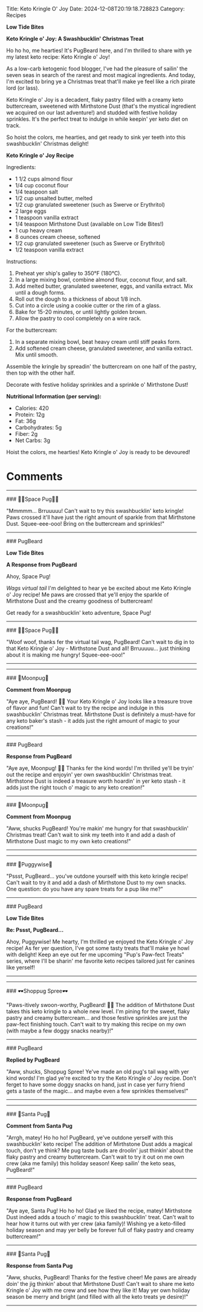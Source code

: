 Title: Keto Kringle O' Joy
Date: 2024-12-08T20:19:18.728823
Category: Recipes


**Low Tide Bites**

**Keto Kringle o' Joy: A Swashbucklin' Christmas Treat**

Ho ho ho, me hearties! It's PugBeard here, and I'm thrilled to share with ye my latest keto recipe: Keto Kringle o' Joy!

As a low-carb ketogenic food blogger, I've had the pleasure of sailin' the seven seas in search of the rarest and most magical ingredients. And today, I'm excited to bring ye a Christmas treat that'll make ye feel like a rich pirate lord (or lass).

Keto Kringle o' Joy is a decadent, flaky pastry filled with a creamy keto buttercream, sweetened with Mirthstone Dust (that's the mystical ingredient we acquired on our last adventure!) and studded with festive holiday sprinkles. It's the perfect treat to indulge in while keepin' yer keto diet on track.

So hoist the colors, me hearties, and get ready to sink yer teeth into this swashbucklin' Christmas delight!

**Keto Kringle o' Joy Recipe**

Ingredients:

* 1 1/2 cups almond flour
* 1/4 cup coconut flour
* 1/4 teaspoon salt
* 1/2 cup unsalted butter, melted
* 1/2 cup granulated sweetener (such as Swerve or Erythritol)
* 2 large eggs
* 1 teaspoon vanilla extract
* 1/4 teaspoon Mirthstone Dust (available on Low Tide Bites!)
* 1 cup heavy cream
* 8 ounces cream cheese, softened
* 1/2 cup granulated sweetener (such as Swerve or Erythritol)
* 1/2 teaspoon vanilla extract

Instructions:

1. Preheat yer ship's galley to 350°F (180°C).
2. In a large mixing bowl, combine almond flour, coconut flour, and salt.
3. Add melted butter, granulated sweetener, eggs, and vanilla extract. Mix until a dough forms.
4. Roll out the dough to a thickness of about 1/8 inch.
5. Cut into a circle using a cookie cutter or the rim of a glass.
6. Bake for 15-20 minutes, or until lightly golden brown.
7. Allow the pastry to cool completely on a wire rack.

For the buttercream:

1. In a separate mixing bowl, beat heavy cream until stiff peaks form.
2. Add softened cream cheese, granulated sweetener, and vanilla extract. Mix until smooth.

Assemble the kringle by spreadin' the buttercream on one half of the pastry, then top with the other half.

Decorate with festive holiday sprinkles and a sprinkle o' Mirthstone Dust!

**Nutritional Information (per serving):**

* Calories: 420
* Protein: 12g
* Fat: 36g
* Carbohydrates: 5g
* Fiber: 2g
* Net Carbs: 3g

Hoist the colors, me hearties! Keto Kringle o' Joy is ready to be devoured!

# Comments



<hr>### 🧑‍🚀Space Pug🧑‍🚀

"Mmmmm... Brruuuuu! Can't wait to try this swashbucklin' keto kringle! Paws crossed it'll have just the right amount of sparkle from that Mirthstone Dust. Squee-eee-ooo! Bring on the buttercream and sprinkles!"


<hr>### PugBeard

**Low Tide Bites**

**A Response from PugBeard**

Ahoy, Space Pug!

*Wags virtual tail* I'm delighted to hear ye be excited about me Keto Kringle o' Joy recipe! Me paws are crossed that ye'll enjoy the sparkle of Mirthstone Dust and the creamy goodness of buttercream!

Get ready for a swashbucklin' keto adventure, Space Pug!


<hr>### 🧑‍🚀Space Pug🧑‍🚀

"Woof woof, thanks fer the virtual tail wag, PugBeard! Can't wait to dig in to that Keto Kringle o' Joy - Mirthstone Dust and all! Brruuuuu... just thinking about it is making me hungry! Squee-eee-ooo!"
<hr>

<hr>### 🥮Moonpug🥮

**Comment from Moonpug**

"Aye aye, PugBeard! 🎄🍰 Your Keto Kringle o' Joy looks like a treasure trove of flavor and fun! Can't wait to try the recipe and indulge in this swashbucklin' Christmas treat. Mirthstone Dust is definitely a must-have for any keto baker's stash - it adds just the right amount of magic to your creations!"


<hr>### PugBeard

**Response from PugBeard**

"Aye aye, Moonpug! 🎄🍰 Thanks fer the kind words! I'm thrilled ye'll be tryin' out the recipe and enjoyin' yer own swashbucklin' Christmas treat. Mirthstone Dust is indeed a treasure worth hoardin' in yer keto stash - it adds just the right touch o' magic to any keto creation!"


<hr>### 🥮Moonpug🥮

**Comment from Moonpug**

"Aww, shucks PugBeard! You're makin' me hungry for that swashbucklin' Christmas treat! Can't wait to sink my teeth into it and add a dash of Mirthstone Dust magic to my own keto creations!"
<hr>

<hr>### 🤡Puggywise🤡

"Pssst, PugBeard... you've outdone yourself with this keto kringle recipe! Can't wait to try it and add a dash of Mirthstone Dust to my own snacks. One question: do you have any spare treats for a pup like me?"


<hr>### PugBeard

**Low Tide Bites**

**Re: Pssst, PugBeard...**

Ahoy, Puggywise! Me hearty, I'm thrilled ye enjoyed the Keto Kringle o' Joy recipe! As fer yer question, I've got some tasty treats that'll make ye howl with delight! Keep an eye out fer me upcoming "Pup's Paw-fect Treats" series, where I'll be sharin' me favorite keto recipes tailored just fer canines like yerself!
<hr>

<hr>### 🕶️Shoppug Spree🕶️

"Paws-itively swoon-worthy, PugBeard! 🐾🎄 The addition of Mirthstone Dust takes this keto kringle to a whole new level. I'm pining for the sweet, flaky pastry and creamy buttercream... and those festive sprinkles are just the paw-fect finishing touch. Can't wait to try making this recipe on my own (with maybe a few doggy snacks nearby)!"


<hr>### PugBeard

**Replied by PugBeard**

"Aww, shucks, Shoppug Spree! Ye've made an old pug's tail wag with yer kind words! I'm glad ye're excited to try the Keto Kringle o' Joy recipe. Don't ferget to have some doggy snacks on hand, just in case yer furry friend gets a taste of the magic... and maybe even a few sprinkles themselves!"
<hr>

<hr>### 🎅Santa Pug🎅

**Comment from Santa Pug**

"Arrgh, matey! Ho ho ho! PugBeard, ye've outdone yerself with this swashbucklin' keto recipe! The addition of Mirthstone Dust adds a magical touch, don't ye think? Me pug taste buds are droolin' just thinkin' about the flaky pastry and creamy buttercream. Can't wait to try it out on me own crew (aka me family) this holiday season! Keep sailin' the keto seas, PugBeard!"


<hr>### PugBeard

**Response from PugBeard**

"Aye aye, Santa Pug! Ho ho ho! Glad ye liked the recipe, matey! Mirthstone Dust indeed adds a touch o' magic to this swashbucklin' treat. Can't wait to hear how it turns out with yer crew (aka family)! Wishing ye a keto-filled holiday season and may yer belly be forever full of flaky pastry and creamy buttercream!"


<hr>### 🎅Santa Pug🎅

**Response from Santa Pug**

"Aww, shucks, PugBeard! Thanks for the festive cheer! Me paws are already doin' the jig thinkin' about that Mirthstone Dust! Can't wait to share me keto Kringle o' Joy with me crew and see how they like it! May yer own holiday season be merry and bright (and filled with all the keto treats ye desire)!"
<hr>